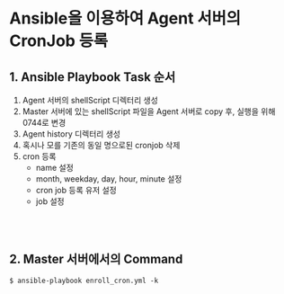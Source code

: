 # Ansible을 이용하여 Agent 서버의 CronJob 등록 

## 1. Ansible Playbook Task 순서
1. Agent 서버의 shellScript 디렉터리 생성 
2. Master 서버에 있는 shellScript 파일을 Agent 서버로 copy 후, 실행을 위해 0744로 변경 
3. Agent history 디렉터리 생성 
4. 혹시나 모를 기존의 동일 명으로된 cronjob 삭제 
5. cron 등록 
   - name 설정 
   - month, weekday, day, hour, minute 설정 
   - cron job 등록 유저 설정 
   - job 설정
<br />    
<br />    

## 2. Master 서버에서의 Command
```
$ ansible-playbook enroll_cron.yml -k
```